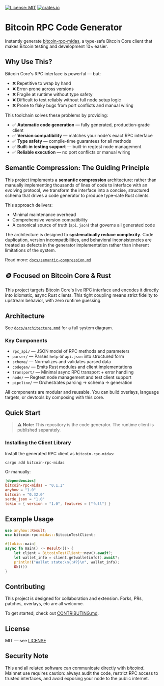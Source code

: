 [![License: MIT](https://img.shields.io/badge/license-MIT-blue)](LICENSE)
[![crates.io](https://img.shields.io/crates/v/bitcoin-rpc-midas)](https://crates.io/crates/bitcoin-rpc-midas)

# Bitcoin RPC Code Generator

Instantly generate [bitcoin-rpc-midas](https://github.com/nervana21/bitcoin-rpc-midas), a type-safe Bitcoin Core client that makes Bitcoin testing and development 10× easier.

## Why Use This?

Bitcoin Core's RPC interface is powerful — but:

- ❌ Repetitive to wrap by hand
- ❌ Error-prone across versions
- ❌ Fragile at runtime without type safety
- ❌ Difficult to test reliably without full node setup logic
- ❌ Prone to flaky bugs from port conflicts and manual wiring

This toolchain solves these problems by providing:

- ✅ **Automatic code generation** — fully generated, production-grade client
- ✅ **Version compatibility** — matches your node's exact RPC interface
- ✅ **Type safety** — compile-time guarantees for all methods
- ✅ **Built-in testing support** — built-in regtest node management
- ✅ **Reliable execution** — no port conflicts or manual wiring

## Semantic Compression: The Guiding Principle

This project implements a **semantic compression** architecture: rather than manually implementing thousands of lines of code to interface with an evolving protocol, we transform the interface into a concise, structured schema that drives a code generator to produce type-safe Rust clients.

This approach delivers:

- Minimal maintenance overhead
- Comprehensive version compatibility
- A canonical source of truth (`api.json`) that governs all generated code

The architecture is designed to **systematically reduce complexity**. Code duplication, version incompatibilities, and behavioral inconsistencies are treated as defects in the generator implementation rather than inherent limitations of the system.

Read more: [`docs/semantic-compression.md`](docs/semantic-compression.md)

## 🪙 Focused on Bitcoin Core & Rust

This project targets Bitcoin Core's live RPC interface and encodes it directly into idiomatic, async Rust clients. This tight coupling means strict fidelity to upstream behavior, with zero runtime guessing.

## Architecture

See [`docs/architecture.mmd`](docs/architecture.mmd) for a full system diagram.

### Key Components

- `rpc_api/` — JSON model of RPC methods and parameters
- `parser/` — Parses `help` or `api.json` into structured form
- `schema/` — Normalizes and validates parsed data
- `codegen/` — Emits Rust modules and client implementations
- `transport/` — Minimal async RPC transport + error handling
- `node/` — Regtest node management and test client support
- `pipeline/` — Orchestrates parsing → schema → generation

All components are modular and reusable. You can build overlays, language targets, or devtools by composing with this core.

## Quick Start

> **⚠️ Note:** This repository is the code generator. The runtime client is published separately.

### Installing the Client Library

Install the generated RPC client as `bitcoin-rpc-midas`:

```bash
cargo add bitcoin-rpc-midas
```

Or manually:

```toml
[dependencies]
bitcoin-rpc-midas = "0.1.1"
anyhow = "1.0"
bitcoin = "0.32.0"
serde_json = "1.0"
tokio = { version = "1.0", features = ["full"] }
```

## Example Usage

```rust
use anyhow::Result;
use bitcoin-rpc-midas::BitcoinTestClient;

#[tokio::main]
async fn main() -> Result<()> {
    let client = BitcoinTestClient::new().await?;
    let wallet_info = client.getwalletinfo().await?;
    println!("Wallet state:\n{:#?}\n", wallet_info);
    Ok(())
}
```

## Contributing

This project is designed for collaboration and extension. Forks, PRs, patches, overlays, etc are all welcome.

To get started, check out [CONTRIBUTING.md](CONTRIBUTING.md).

## License

MIT — see [LICENSE](LICENSE)

## Security Note

This and all related software can communicate directly with _bitcoind_. Mainnet use requires caution: always audit the code, restrict RPC access to trusted interfaces, and avoid exposing your node to the public internet.

